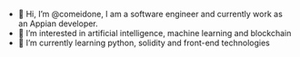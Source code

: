 - 👋 Hi, I’m @comeidone, I am a software engineer and currently work as an Appian developer.
- 👀 I’m interested in artificial intelligence, machine learning and blockchain
- 🌱 I’m currently learning python, solidity and front-end technologies
<!-- - 💞️ I’m looking to collaborate on ...
- 📫 How to reach me ... -->

<!---
comeidone/comeidone is a ✨ special ✨ repository because its `README.md` (this file) appears on your GitHub profile.
You can click the Preview link to take a look at your changes.
--->

